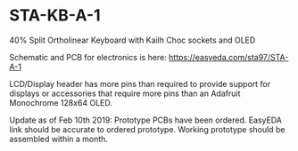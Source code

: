 # STA-KB-A-1
40% Split Ortholinear Keyboard with Kailh Choc sockets and OLED

Schematic and PCB for electronics is here: https://easyeda.com/sta97/STA-A-1

LCD/Display header has more pins than required to provide support for displays or accessories that require more pins than an Adafruit Monochrome 128x64 OLED.

Update as of Feb 10th 2019: Prototype PCBs have been ordered. EasyEDA link should be accurate to ordered prototype. Working prototype should be assembled within a month.
